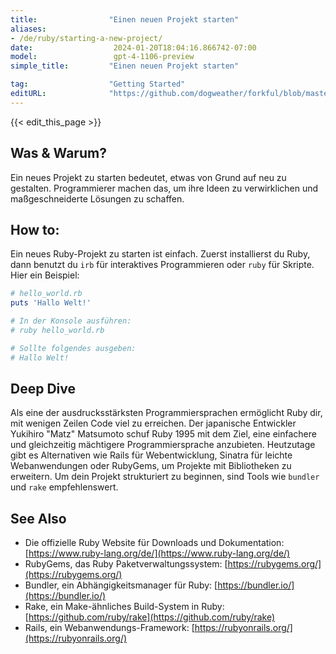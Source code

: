 ```yaml
---
title:                "Einen neuen Projekt starten"
aliases:
- /de/ruby/starting-a-new-project/
date:                  2024-01-20T18:04:16.866742-07:00
model:                 gpt-4-1106-preview
simple_title:         "Einen neuen Projekt starten"

tag:                  "Getting Started"
editURL:              "https://github.com/dogweather/forkful/blob/master/content/de/ruby/starting-a-new-project.md"
---
```


{{< edit_this_page >}}

## Was & Warum?
Ein neues Projekt zu starten bedeutet, etwas von Grund auf neu zu gestalten. Programmierer machen das, um ihre Ideen zu verwirklichen und maßgeschneiderte Lösungen zu schaffen.

## How to:
Ein neues Ruby-Projekt zu starten ist einfach. Zuerst installierst du Ruby, dann benutzt du `irb` für interaktives Programmieren oder `ruby` für Skripte. Hier ein Beispiel:

```Ruby
# hello_world.rb
puts 'Hallo Welt!'

# In der Konsole ausführen:
# ruby hello_world.rb

# Sollte folgendes ausgeben:
# Hallo Welt!
```

## Deep Dive
Als eine der ausdrucksstärksten Programmiersprachen ermöglicht Ruby dir, mit wenigen Zeilen Code viel zu erreichen. Der japanische Entwickler Yukihiro "Matz" Matsumoto schuf Ruby 1995 mit dem Ziel, eine einfachere und gleichzeitig mächtigere Programmiersprache anzubieten. Heutzutage gibt es Alternativen wie Rails für Webentwicklung, Sinatra für leichte Webanwendungen oder RubyGems, um Projekte mit Bibliotheken zu erweitern. Um dein Projekt strukturiert zu beginnen, sind Tools wie `bundler` und `rake` empfehlenswert.

## See Also
- Die offizielle Ruby Website für Downloads und Dokumentation: [https://www.ruby-lang.org/de/](https://www.ruby-lang.org/de/)
- RubyGems, das Ruby Paketverwaltungssystem: [https://rubygems.org/](https://rubygems.org/)
- Bundler, ein Abhängigkeitsmanager für Ruby: [https://bundler.io/](https://bundler.io/)
- Rake, ein Make-ähnliches Build-System in Ruby: [https://github.com/ruby/rake](https://github.com/ruby/rake)
- Rails, ein Webanwendungs-Framework: [https://rubyonrails.org/](https://rubyonrails.org/)
